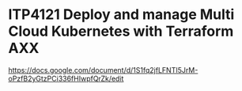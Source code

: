 # ITP4121 Deploy and manage Multi Cloud Kubernetes with Terraform AXX

https://docs.google.com/document/d/1S1fq2jfLFNTI5JrM-oPzfB2yGtzPCi336fHIwpfQrZk/edit

